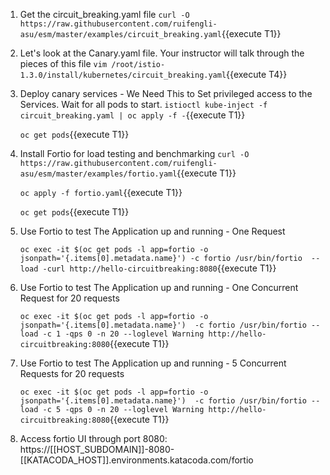 1. Get the circuit_breaking.yaml file
`curl -O https://raw.githubusercontent.com/ruifengli-asu/esm/master/examples/circuit_breaking.yaml`{{execute T1}}

2. Let's look at the Canary.yaml file. Your instructor will talk through the pieces of this file
`vim /root/istio-1.3.0/install/kubernetes/circuit_breaking.yaml`{{execute T4}}

3. Deploy canary services - We Need This to Set privileged access to the Services. Wait for all pods to start.
`istioctl kube-inject -f circuit_breaking.yaml | oc apply -f -`{{execute T1}}
    
    `oc get pods`{{execute T1}}

4. Install Fortio for load testing and benchmarking 
`curl -O https://raw.githubusercontent.com/ruifengli-asu/esm/master/examples/fortio.yaml`{{execute T1}}

    `oc apply -f fortio.yaml`{{execute T1}}
    
    `oc get pods`{{execute T1}}

5. Use Fortio to test The Application up and running - One Request

    `oc exec -it $(oc get pods -l app=fortio -o jsonpath='{.items[0].metadata.name}') -c fortio /usr/bin/fortio  -- load -curl http://hello-circuitbreaking:8080`{{execute T1}}

6. Use Fortio to test The Application up and running - One Concurrent Request for 20 requests
   
    `oc exec -it $(oc get pods -l app=fortio -o jsonpath='{.items[0].metadata.name}')  -c fortio /usr/bin/fortio -- load -c 1 -qps 0 -n 20 --loglevel Warning http://hello-circuitbreaking:8080`{{execute T1}}

7. Use Fortio to test The Application up and running - 5 Concurrent Requests for 20 requests
   
    `oc exec -it $(oc get pods -l app=fortio -o jsonpath='{.items[0].metadata.name}')  -c fortio /usr/bin/fortio -- load -c 5 -qps 0 -n 20 --loglevel Warning http://hello-circuitbreaking:8080`{{execute T1}}

8. Access fortio UI through port 8080: https://[[HOST_SUBDOMAIN]]-8080-[[KATACODA_HOST]].environments.katacoda.com/fortio
